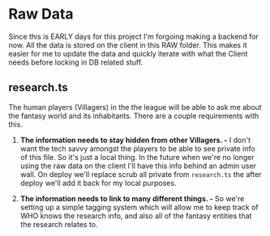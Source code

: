 # Raw Data
Since this is EARLY days for this project I'm forgoing making a backend for now. All the data is stored on the client in this RAW folder. This makes it easier for me to update the data and quickly iterate with what the Client needs before locking in DB related stuff.

## research.ts
The human players (Villagers) in the the league will be able to ask me about the fantasy world and its inhabitants. There are a couple requirements with this.

1. **The information needs to stay hidden from other Villagers. -**  I don't want the tech savvy amongst the players to be able to see private info of this file. So it's just a local thing. In the future when we're no longer using the raw data on the client I'll have this info behind an admin user wall. On deploy we'll replace scrub all private from `research.ts` the after deploy we'll add it back for my local purposes.

2. **The information needs to link to many different things. -** So we're setting up a simple tagging system which will allow me to keep track of WHO knows the research info, and also all of the fantasy entities that the research relates to.